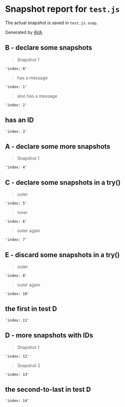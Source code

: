 # Snapshot report for `test.js`

The actual snapshot is saved in `test.js.snap`.

Generated by [AVA](https://avajs.dev).

## B - declare some snapshots

> Snapshot 1

    'index: 0'

> has a message

    'index: 1'

> also has a message

    'index: 2'

## has an ID

    'index: 3'

## A - declare some more snapshots

> Snapshot 1

    'index: 4'

## C - declare some snapshots in a try()

> outer

    'index: 5'

> inner

    'index: 6'

> outer again

    'index: 7'

## E - discard some snapshots in a try()

> outer

    'index: 8'

> outer again

    'index: 10'

## the first in test D

    'index: 11'

## D - more snapshots with IDs

> Snapshot 1

    'index: 12'

> Snapshot 2

    'index: 13'

## the second-to-last in test D

    'index: 14'
